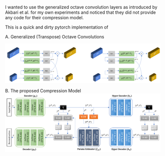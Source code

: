 I wanted to use the generalized octave convolution layers as introduced by Akbari et al. for my own experiments and noticed that they did not provide any code for their compression model.

This is a quick and dirty pytorch implementation of 

A. Generalized (Transpose) Octave Convolutions 

![Right Octave Convolution, Left Transposed Verison](imgs/goconvs.png?raw=true "")

B. The proposed Compression Model![](imgs/compression_model.png?raw=true "")